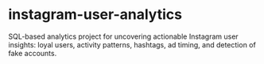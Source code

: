 # instagram-user-analytics
SQL-based analytics project for uncovering actionable Instagram user insights: loyal users, activity patterns, hashtags, ad timing, and detection of fake accounts.
